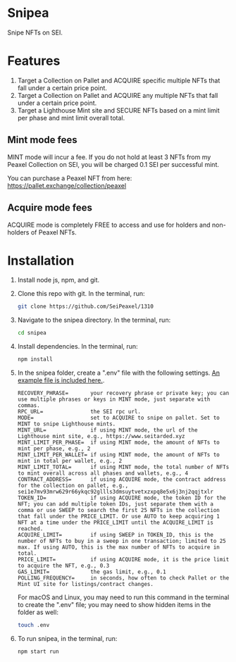 # Snipea
Snipe NFTs on SEI.

# Features
1. Target a Collection on Pallet and ACQUIRE specific multiple NFTs that fall under a certain price point.
2. Target a Collection on Pallet and ACQUIRE any multiple NFTs that fall under a certain price point.
3. Target a Lighthouse Mint site and SECURE NFTs based on a mint limit per phase and mint limit overall total.

## Mint mode fees
MINT mode will incur a fee. If you do not hold at least 3 NFTs from my Peaxel Collection on SEI, you will be charged 0.1 SEI per successful mint.

You can purchase a Peaxel NFT from here: https://pallet.exchange/collection/peaxel

## Acquire mode fees
ACQUIRE mode is completely FREE to access and use for holders and non-holders of Peaxel NFTs.

# Installation
1. Install node js, npm, and git.
2. Clone this repo with git. In the terminal, run:
   ```bash
   git clone https://github.com/SeiPeaxel/1310
   ```
3. Navigate to the snipea directory. In the terminal, run:
   ```bash
   cd snipea
   ```
4. Install dependencies. In the terminal, run:
   ```bash
   npm install
   ```
5. In the snipea folder, create a ".env" file with the following settings. [An example file is included here.](https://github.com/fudgebucket27/snipea/blob/main/.env.example). 
   ```text
   RECOVERY_PHRASE=       your recovery phrase or private key; you can use multiple phrases or keys in MINT mode, just separate with commas.
   RPC_URL=               the SEI rpc url.
   MODE=                  set to ACQUIRE to snipe on pallet. Set to MINT to snipe Lighthouse mints.
   MINT_URL=              if using MINT mode, the url of the Lighthouse mint site, e.g., https://www.seitarded.xyz 
   MINT_LIMIT_PER_PHASE=  if using MINT mode, the amount of NFTs to mint per phase, e.g., 2
   MINT_LIMIT_PER_WALLET= if using MINT mode, the amount of NFTs to mint in total per wallet, e.g., 2 
   MINT_LIMIT_TOTAL=      if using MINT mode, the total number of NFTs to mint overall across all phases and wallets, e.g., 4 
   CONTRACT_ADDRESS=      if using ACQUIRE mode, the contract address for the collection on pallet, e.g., sei1e7mv93mrw629r66ykqc92gllls3dmsuytvetxzxpq8e5x6j3nj2qqjtxlr
   TOKEN_ID=              if using ACQUIRE mode, the token ID for the NFT; you can add multiple token IDs, just separate them with a comma or use SWEEP to search the first 25 NFTs in the collection that fall under the PRICE_LIMIT. Or use AUTO to keep acquiring 1 NFT at a time under the PRICE_LIMIT until the ACQUIRE_LIMIT is reached. 
   ACQUIRE_LIMIT=         if using SWEEP in TOKEN_ID, this is the number of NFTs to buy in a sweep in one transaction; limited to 25 max. If using AUTO, this is the max number of NFTs to acquire in total.
   PRICE_LIMIT=           if using ACQUIRE mode, it is the price limit to acquire the NFT, e.g., 0.3
   GAS_LIMIT=             the gas limit, e.g., 0.1
   POLLING_FREQUENCY=     in seconds, how often to check Pallet or the Mint UI site for listings/contract changes.
   ```

   For macOS and Linux, you may need to run this command in the terminal to create the ".env" file; you may need to show hidden items in the folder as well:
   ```bash
   touch .env
   ```
   
7. To run snipea, in the terminal, run:
   ```bash
   npm start run
   ```
